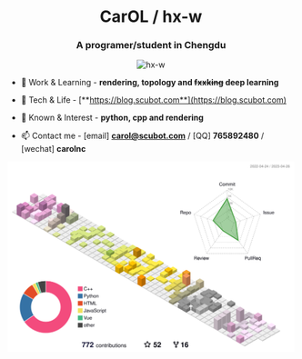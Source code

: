 <h1 align="center">CarOL / hx-w</h1>
<h3 align="center">A programer/student in Chengdu</h3>


<p align="center"> <img src="https://komarev.com/ghpvc/?username=hx-w&label=Profile%20views&color=0e75b6&style=flat" alt="hx-w" /> </p>


- 🌱 Work & Learning - **rendering, topology and ~~fxxking~~ deep learning**

- 📝 Tech & Life - [**https://blog.scubot.com**](https://blog.scubot.com)

- 💬 Known & Interest - **python, cpp and rendering**

- 📫 Contact me - [email] **carol@scubot.com** / [QQ] **765892480** / [wechat] **carolnc**



<!--
[![GitHub Trends SVG](https://api.githubtrends.io/user/svg/hx-w/repos?time_range=one_year&include_private=True&theme=classic)](https://githubtrends.io)
-->


![](./profile-3d-contrib/profile-season-animate.svg)
